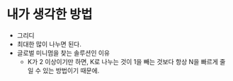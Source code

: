 # 내가 생각한 방법

- 그리디
- 최대한 많이 나누면 된다.
- 글로벌 미니멈을 찾는 솔루션인 이유
  - K가 2 이상이기만 하면, K로 나누는 것이 1을 빼는 것보다 항상 N을 빠르게 줄일 수 있는 방법이기 때문에.
